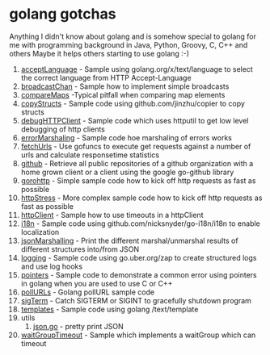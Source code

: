 # golang gotchas
Anything I didn't know about golang and is somehow special to golang for me with programming background in Java, Python, Groovy, C, C++ and others
Maybe it helps others starting to use golang :-)

1. [acceptLanguage](https://github.com/framps/golang_gotchas/blob/master/acceptlanguage/main.go) - Sample using golang.org/x/text/language to select the correct language from HTTP Accept-Language
2. [broadcastChan](https://github.com/framps/golang_gotchas/blob/master/broadcastChan/main.go) - Sample how to implement simple broadcasts
3. [compareMaps](https://github.com/framps/golang_gotchas/blob/master/compareMaps/main.go) -Typical pitfall when comparing map elements
4. [copyStructs](https://github.com/framps/golang_gotchas/blob/master/copyStructs/copyStructs.go) - Sample code using github.com/jinzhu/copier to copy structs
5. [debugHTTPClient](https://github.com/framps/golang_gotchas/blob/master/debugHTTPClient/main.go) - Sample code which uses httputil to get low level debugging of http clients
6. [errorMarshaling](https://github.com/framps/golang_gotchas/blob/master/errorMarshaling/main.go) - Sample code hoe marshaling of errors works
7. [fetchUrls](https://github.com/framps/golang_gotchas/blob/master/fetchURLs/fetchURLs.go) - Use gofuncs to execute get requests against a number of urls and calculate responsetime statistics
8. [github](https://github.com/framps/golang_gotchas/blob/master/github/googleGithubLib.go) - Retrieve all public repositories of a github organization with a home grown client or a client using the google go-github library
9. [gorohttp](https://github.com/framps/golang_gotchas/blob/master/gorohttp/goro.go) - Simple sample code how to kick off http requests as fast as possible
10. [httpStress](https://github.com/framps/golang_gotchas/blob/master/httpStress/main.go) - More complex sample code how to kick off http requests as fast as possible
11. [httpClient](https://github.com/framps/golang_gotchas/blob/master/httpclient/httpclient.go) - Sample how to use timeouts in a httpClient
12. [i18n](https://github.com/framps/golang_gotchas/blob/master/i18n/main.go) - Sample code using github.com/nicksnyder/go-i18n/i18n to enable localization
11. [jsonMarshalling](https://github.com/framps/golang_gotchas/blob/master/jsonMashalling/jsonMarshalling.go) - Print the different marshal/unmarshal results of different structures into/from JSON
12. [logging](https://github.com/framps/golang_gotchas/blob/master/logging/logging.go) - Sample code using go.uber.org/zap to create structured logs and use log hooks
13. [pointers](https://github.com/framps/golang_gotchas/blob/master/pointers/main.go) - Sample code to demonstrate a common error using pointers in golang when you are used to use C or C++
14. [pollURLs](https://github.com/framps/golang_gotchas/blob/master/pollURLs/pollURLs.go) - Golang pollURL sample code
15. [sigTerm](https://github.com/framps/golang_gotchas/blob/master/sigTerm/main.go) - Catch SIGTERM or SIGINT to gracefully shutdown program
16. [templates](https://github.com/framps/golang_gotchas/blob/master/templates/main.go) - Sample code using golang /text/template
17. utils
    1. [json.go](https://github.com/framps/golang_gotchas/blob/master/utils/json.go) - pretty print JSON
18. [waitGroupTimeout](https://github.com/framps/golang_gotchas/blob/master/waitGroupTimeout/waitGroupTimeout.go) - Sample which implements a waitGroup which can timeout
